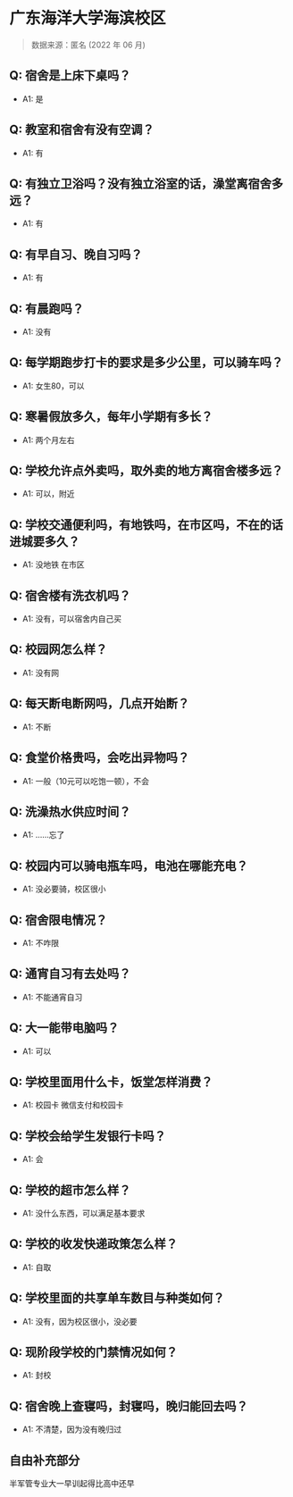 # 广东海洋大学海滨校区

> 数据来源：匿名 (2022 年 06 月)

## Q: 宿舍是上床下桌吗？

- A1: 是

## Q: 教室和宿舍有没有空调？

- A1: 有

## Q: 有独立卫浴吗？没有独立浴室的话，澡堂离宿舍多远？

- A1: 有

## Q: 有早自习、晚自习吗？

- A1: 有

## Q: 有晨跑吗？

- A1: 没有

## Q: 每学期跑步打卡的要求是多少公里，可以骑车吗？

- A1: 女生80，可以

## Q: 寒暑假放多久，每年小学期有多长？

- A1: 两个月左右

## Q: 学校允许点外卖吗，取外卖的地方离宿舍楼多远？

- A1: 可以，附近

## Q: 学校交通便利吗，有地铁吗，在市区吗，不在的话进城要多久？

- A1: 没地铁 在市区

## Q: 宿舍楼有洗衣机吗？

- A1: 没有，可以宿舍内自己买

## Q: 校园网怎么样？

- A1: 没有网

## Q: 每天断电断网吗，几点开始断？

- A1: 不断

## Q: 食堂价格贵吗，会吃出异物吗？

- A1: 一般（10元可以吃饱一顿），不会

## Q: 洗澡热水供应时间？

- A1: ……忘了

## Q: 校园内可以骑电瓶车吗，电池在哪能充电？

- A1: 没必要骑，校区很小

## Q: 宿舍限电情况？

- A1: 不咋限

## Q: 通宵自习有去处吗？

- A1: 不能通宵自习

## Q: 大一能带电脑吗？

- A1: 可以

## Q: 学校里面用什么卡，饭堂怎样消费？

- A1: 校园卡 微信支付和校园卡

## Q: 学校会给学生发银行卡吗？

- A1: 会

## Q: 学校的超市怎么样？

- A1: 没什么东西，可以满足基本要求

## Q: 学校的收发快递政策怎么样？

- A1: 自取

## Q: 学校里面的共享单车数目与种类如何？

- A1: 没有，因为校区很小，没必要

## Q: 现阶段学校的门禁情况如何？

- A1: 封校

## Q: 宿舍晚上查寝吗，封寝吗，晚归能回去吗？

- A1: 不清楚，因为没有晚归过

## 自由补充部分

半军管专业大一早训起得比高中还早
